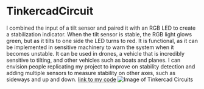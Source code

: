 # TinkercadCircuit
I combined the input of a tilt sensor and paired it with an RGB LED to create a stabilization indicator. When the tilt sensor is stable, the RGB light glows green, but as it tilts to one side the LED turns to red. It is functional, as it can be implemented in sensitive machinery to warn the system when it becomes unstable. It can be used in drones, a vehicle that is incredibly sensitive to tilting, and other vehicles such as boats and planes. I can envision people replicating my project to improve on stability detection and adding multiple sensors to measure stability on other axes, such as sideways and up and down.
[link to my code](https://makeademic.github.io/TinkercadCircuit/RGBTiltSensor.ino)
![Image of Tinkercad Circuits](https://makeademic.github.com/TinkercadCircuit/RGBTiltSensor.png)
